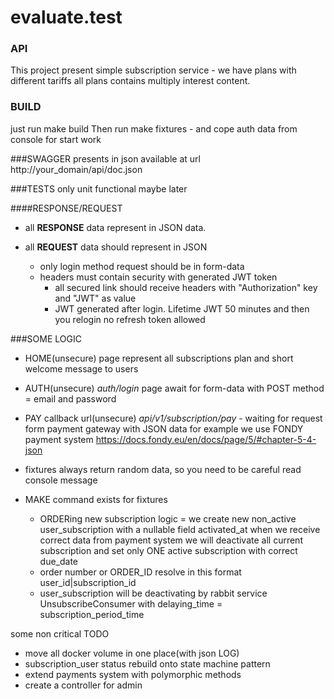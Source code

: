 # evaluate.test 
### API
This project present simple subscription service - we have plans with different tariffs 
all plans contains multiply interest content.

### BUILD
just run make build
Then run make fixtures - and cope auth data from console for start work

###SWAGGER
presents in json 
available at url http://your_domain/api/doc.json

###TESTS
only unit
functional maybe later


####RESPONSE/REQUEST
- all **RESPONSE** data represent in JSON data.

 - all **REQUEST** data should represent in JSON
   - only login method request should be in form-data 
   - headers must contain security with generated JWT token
     - all secured link should receive headers with "Authorization" key and "JWT" as value
     - JWT generated after login. Lifetime JWT 50 minutes and then you relogin no refresh token allowed

###SOME LOGIC
- HOME(unsecure) page represent all subscriptions plan and short welcome message to users
- AUTH(unsecure) *auth/login* page await for form-data with POST method = email and password
- PAY callback url(unsecure) *api/v1/subscription/pay* - waiting  for request form payment gateway
with JSON data for example we use FONDY payment system https://docs.fondy.eu/en/docs/page/5/#chapter-5-4-json
- fixtures always return random data, so you need to be careful read console message 
- MAKE command exists for fixtures     
  


  - ORDERing new subscription logic = we create new non_active user_subscription with a nullable field activated_at
when we receive correct data from payment system we will deactivate all current subscription and set only ONE active subscription 
    with correct due_date 
  - order number or ORDER_ID resolve in this format user_id|subscription_id
  - user_subscription will be deactivating by rabbit service UnsubscribeConsumer with delaying_time = subscription_period_time
    

some non critical TODO
- move all docker volume in one place(with json LOG)
- subscription_user status rebuild onto state machine pattern
- extend payments system with polymorphic methods 
- create a controller for admin
